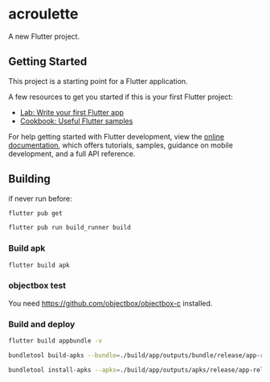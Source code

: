 # acroulette

A new Flutter project.

## Getting Started

This project is a starting point for a Flutter application.

A few resources to get you started if this is your first Flutter project:

- [Lab: Write your first Flutter app](https://docs.flutter.dev/get-started/codelab)
- [Cookbook: Useful Flutter samples](https://docs.flutter.dev/cookbook)

For help getting started with Flutter development, view the
[online documentation](https://docs.flutter.dev/), which offers tutorials,
samples, guidance on mobile development, and a full API reference.

## Building

if never run before:

```bash
flutter pub get
```

```bash
flutter pub run build_runner build
```

### Build apk

```bash
flutter build apk
```

### objectbox test

You need <https://github.com/objectbox/objectbox-c> installed.

### Build and deploy

```bash
flutter build appbundle -v 
```

```bash
bundletool build-apks --bundle=./build/app/outputs/bundle/release/app-release.aab --output=./build/app/outputs/apks/release/app-release.apks --ks=~/upload-keystore.jks --ks-key-alias=upload
```

```bash
bundletool install-apks --apks=./build/app/outputs/apks/release/app-release.apks
```
